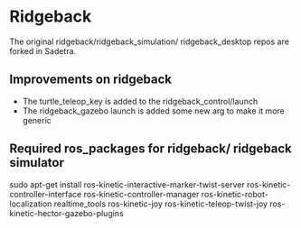 


# Ridgeback
The original ridgeback/ridgeback_simulation/ ridgeback_desktop repos are forked in Sadetra.
## Improvements on ridgeback
* The turtle_teleop_key is added to the ridgeback_control/launch
* The ridgeback_gazebo launch is added some new arg to make it more generic

## Required ros_packages for ridgeback/ ridgeback simulator
sudo apt-get install ros-kinetic-interactive-marker-twist-server ros-kinetic-controller-interface ros-kinetic-controller-manager ros-kinetic-robot-localization realtime_tools ros-kinetic-joy ros-kinetic-teleop-twist-joy ros-kinetic-hector-gazebo-plugins
